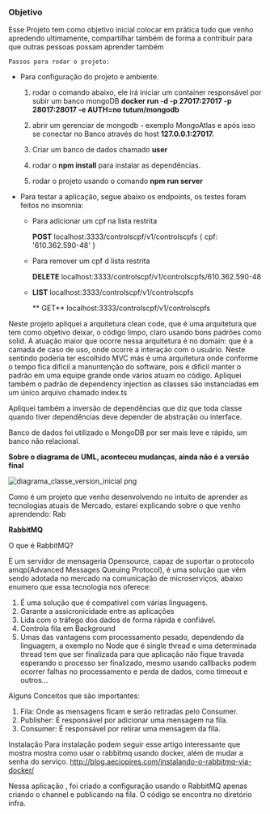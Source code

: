 <h3>Objetivo</h3>

Esse Projeto tem como objetivo inicial colocar em prática tudo que venho apredendo ultimamente, compartilhar também de forma a contribuir para que outras pessoas possam aprender também


`` Passos para rodar o projeto: ``

 - Para configuração do projeto e ambiente.

      1. rodar o comando abaixo, ele irá iniciar um container responsável por subir um banco mongoDB
      **docker run -d -p 27017:27017 -p 28017:28017 -e AUTH=no tutum/mongodb**

      2.  abrir um gerenciar de mongodb - exemplo MongoAtlas e após isso se conectar no Banco através do host **127.0.0.1:27017.**

      3. Criar um banco de dados chamado **user**

      4. rodar o **npm install** para instalar as dependências.

      5. rodar o projeto usando o comando **npm run server**

 - Para testar a aplicação, segue abaixo os endpoints, os testes foram feitos no insomnia:

    - Para adicionar um cpf na lista restrita 
        
      **POST** localhost:3333/controlscpf/v1/controlscpfs 
          {
            cpf: '610.362.590-48'
          }

    - Para remover um cpf d lista restrita    
        
      **DELETE** localhost:3333/controlscpf/v1/controlscpfs/610.362.590-48
    
    - **LIST** localhost:3333/controlscpf/v1/controlscpfs 
        
      ** GET** localhost:3333/controlscpf/v1/controlscpfs 


Neste projeto apliquei a arquitetura clean code, que é uma arquitetura que tem como objetivo deixar, o código limpo,
claro usando bons padrões como solid. A atuação maior que ocorre nessa arquitetura é no domain: que é a camada de caso de uso, 
onde ocorre a interação com o usuário. Neste sentindo poderia ter escolhido MVC más é uma arquitetura
onde conforme o tempo fica dificil a manuntenção do software, pois é dificil manter o padrão
em uma equipe grande onde vários atuam no código. Apliquei também o padrão de dependency injection as classes
são instanciadas em um único arquivo chamado index.ts

Apliquei também a inversão de dependências que diz que toda classe quando tiver dependências deve depender 
de abstração ou interface.

Banco de dados foi utilizado o MongoDB por ser mais leve e rápido, um banco não relacional.




**Sobre o diagrama de UML, aconteceu mudanças, ainda não é a versão final**

![diagrama_classe_version_inicial png](https://user-images.githubusercontent.com/12539016/130900566-266d23ee-501d-4d5a-ae0b-c75afc8149a0.png)



Como é um projeto que venho desenvolvendo  no intuito de aprender as tecnologias atuais de Mercado, estarei explicando sobre o que venho aprendendo: Rab


**RabbitMQ**

O que é RabbitMQ?

É um servidor de mensageria Opensource, capaz de suportar o protocolo amqp(Advanced Messages Queuing Protocol), é uma solução que vêm sendo adotada no mercado na comunicação de microserviços,  abaixo enumero que essa tecnologia nos oferece: 
1. É uma solução que é compativel com várias linguagens.
2. Garante a assicronicidade entre as aplicações
3. Lida com o tráfego dos dados de forma rápida e confiável. 
4. Controla fila em Background
5. Umas das vantagens com processamento pesado, dependendo da linguagem, a exemplo no Node que é single thread  e uma determinada thread tem que ser finalizada para que aplicação não fique travada esperando o processo ser finalizado, mesmo usando callbacks podem ocorrer falhas no processamento e perda de dados, como timeout e outros...

Alguns Conceitos que são importantes: 

1. Fila: Onde as mensagens ficam e serão retiradas pelo Consumer.
2. Publisher: É responsável por adicionar uma mensagem na fila.
3. Consumer: É responsável por retirar uma mensagem da fila.

Instalação 
Para instalação podem seguir esse artigo interessante que mostra mostra como usar o rabbitmq usando docker, além de mudar a senha do serviço.
http://blog.aeciopires.com/instalando-o-rabbitmq-via-docker/


Nessa aplicação , foi criado a configuração usando o RabbitMQ apenas criando o channel e publicando na fila. O código se encontra no diretório infra.










